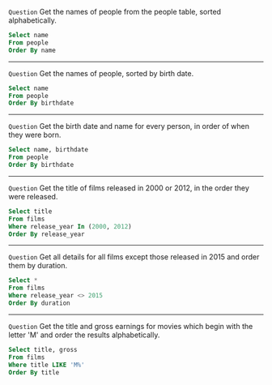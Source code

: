 `Question` Get the names of people from the people table, sorted alphabetically.
``` sql
Select name
From people
Order By name
```

***

`Question` Get the names of people, sorted by birth date.
``` sql
Select name
From people
Order By birthdate
```

***

`Question` Get the birth date and name for every person, in order of when they were born.
``` sql
Select name, birthdate
From people
Order By birthdate
```

***

`Question` Get the title of films released in 2000 or 2012, in the order they were released.
``` sql
Select title
From films
Where release_year In (2000, 2012)
Order By release_year
```

***

`Question` Get all details for all films except those released in 2015 and order them by duration.
``` sql
Select *
From films
Where release_year <> 2015
Order By duration
```

***

`Question` Get the title and gross earnings for movies which begin with the letter 'M' and order the results alphabetically.
``` sql
Select title, gross
From films
Where title LIKE 'M%'
Order By title
```



